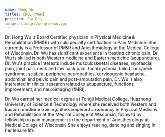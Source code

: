 ```yaml
---
name: Hong Wu
titles: [MD, PM&R]
position: Faculty
image: /images/people/wu.jpg
---
```

Dr. Hong Wu is Board Certified physician in Physical Medicine & Rehabilitation (PM&R) with subspecialty certification in Pain Medicine. She currently is a Professor of PM&R and Anesthesiology at the Medical College of Wisconsin. Dr. Wu has significant experience in treating chronic pain. Dr. Wu is skilled in both Western medicine and Eastern medicine (acupuncture). Dr. Wu's practice interests include musculoskeletal diseases, myofascial pain, joint pain, neck and low back pain, focal dystonia, failed back/neck syndrome, sciatica, peripheral neuropathies, cervicogenic headache, abdominal and pelvic pain and post-amputation pain. Dr. Wu is also interested in clinical research related to acupuncture, functional improvement, and neuroimaging (fMRI).

Dr. Wu earned her medical degree at Tongji Medical College, Huazhong University of Science & Technology where she received both Western and Eastern medicine training. She completed a residency in Physical Medicine and Rehabilitation at the Medical College of Wisconsin, followed by fellowship in pain management in the department of Anesthesiology at Medical College of Wisconsin. She enjoys reading, dancing and singing in her leisure life.
